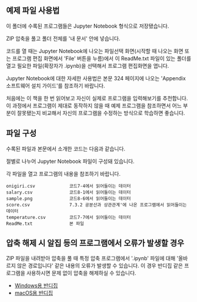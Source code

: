 ## 예제 파일 사용법

이 폴더에 수록된 프로그램들은 Jupyter Notebook 형식으로 저장됐습니다.

ZIP 압축을 풀고 폴더 전체를 '내 문서' 안에 넣습니다.

코드를 열 때는 Jupyter Notebook에 나오는 파일선택 화면(시작할 때 나오는 화면 또는 프로그램 편집 화면에서 'File' 버튼을 누름)에서
이 ReadMe.txt 파일이 있는 폴더를 열고 필요한 파일(확장자가 .ipynb)을 선택해서 프로그램 편집화면을 엽니다.

Jupyter Notebook에 대한 자세한 사용법은 본문 324 페이지에 나오는 'Appendix 소프트웨어 설치 가이드'를 참조하기 바랍니다.

처음에는 이 책을 한 번 읽어보고 자신이 실제로 프로그램을 입력해보기를 추천합니다. 이 과정에서 프로그램이 제대로 동작하지 않을 때
예제 프로그램을 참조하면서 어느 부분이 잘못됐는지 비교해서 자신의 프로그램을 수정하는 방식으로 학습하면 좋습니다.

## 파일 구성

수록된 파일과 본문에서 소개한 코드는 다음과 같습니다. 

절별로 나누어 Jupyter Notebook 파일이 구성돼 있습니다.

각 파일을 열고 프로그램의 내용을 참조하기 바랍니다.

~~~
onigiri.csv             코드7-4에서 읽어들이는 데이터
salary.csv              코드8-1에서 읽어들이는 데이터
sample.png           	코드8-6에서 읽어들이는 데이터
score.csv              	7.3.2 공분산과 상관관계'에 나온 프로그램에서 읽어들이는 데이터
temperature.csv      	코드7-7에서 읽어들이는 데이터
ReadMe.txt            	본 파일
~~~

## 압축 해제 시 알집 등의 프로그램에서 오류가 발생할 경우

ZIP 파일을 내려받아 압축을 풀 때 특정 압축 프로그램에서 '.ipynb' 파일에 대해 '올바르지 않은 경로입니다' 같은 내용의 오류가 발생할 수 있습니다. 이 경우 반디집 같은 프로그램을 사용하시면 문제 없이 압축을 해제하실 수 있습니다.

- [Windows용 반디집](https://kr.bandisoft.com/bandizip/)
- [macOS용 반디집](https://kr.bandisoft.com/bandizip.mac/)

